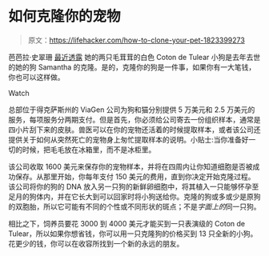# 如何克隆你的宠物

> 原文：<https://lifehacker.com/how-to-clone-your-pet-1823399273>

芭芭拉·史翠珊 [最近透露](http://variety.com/2018/film/news/barbra-streisand-oscars-sexism-in-hollywood-clone-dogs-1202710585/) 她的两只毛茸茸的白色 Coton de Tulear 小狗是去年去世的她的狗 Samantha 的克隆。是的，克隆你的狗是一件事，如果你有一大笔钱，你也可以这样做。

Watch

总部位于得克萨斯州的 ViaGen 公司为狗和猫分别提供 5 万美元和 2.5 万美元的服务，每项服务分两期支付。但是首先，你必须给公司寄去一份组织样本，通常是四小片刮下来的皮肤。兽医可以在你的宠物还活着的时候提取样本，或者该公司还提供关于如何从突然死亡的宠物身上匆忙提取样本的说明。小贴士:当你准备好一切的时候，把毛毛放在冰箱里，而不是冰柜里。

该公司收取 1600 美元来保存你的宠物样本，并将在四周内让你知道细胞是否被成功保存。从那里开始，你每年支付 150 美元的费用，直到你决定开始克隆过程。该公司将你的狗的 DNA 放入另一只狗的新鲜卵细胞中，将其植入一只能够怀孕至足月的狗体内，并在它长大到可以回家时将小狗送给你。克隆的狗或多或少是原狗的双胞胎，所以它可能有不同的个性或不同形状的斑点；不是*字面上的*同一只狗。

相比之下，饲养员要花 3000 到 4000 美元才能买到一只表演级的 Coton de Tulear，所以如果你想省钱，你可以用一只克隆狗的价格买到 13 只全新的小狗。花更少的钱，你可以在收容所找到一个新的永远的朋友。